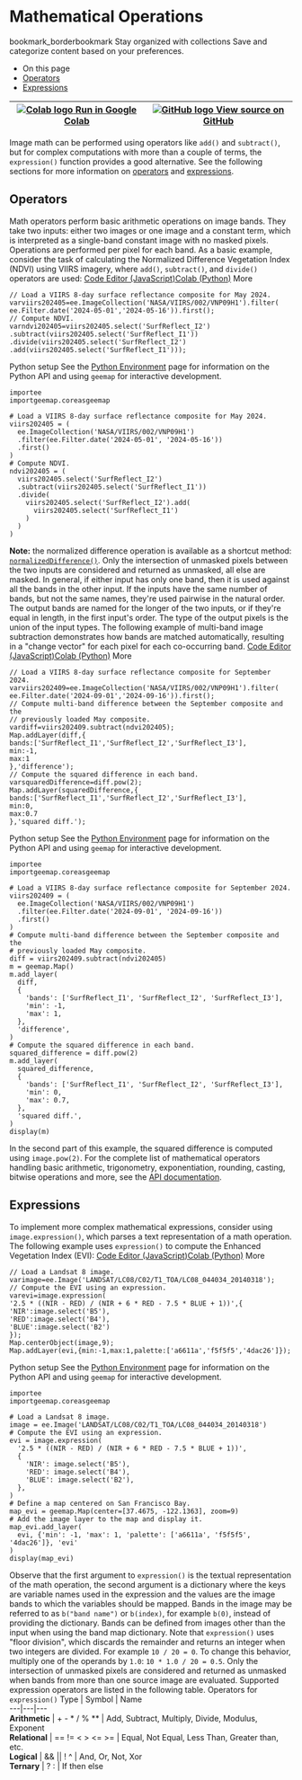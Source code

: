  
#  Mathematical Operations 
bookmark_borderbookmark Stay organized with collections  Save and categorize content based on your preferences.
  * On this page
  * [Operators](https://developers.google.com/earth-engine/guides/image_math#operators)
  * [Expressions](https://developers.google.com/earth-engine/guides/image_math#expressions)


[ ![Colab logo](https://developers.google.com/static/earth-engine/images/colab_logo_32px.png) Run in Google Colab ](https://colab.research.google.com/github/google/earthengine-community/blob/master/guides/linked/generated/image_math.ipynb) |  [ ![GitHub logo](https://developers.google.com/static/earth-engine/images/GitHub-Mark-32px.png) View source on GitHub ](https://github.com/google/earthengine-community/blob/master/guides/linked/generated/image_math.ipynb)  
---|---  
Image math can be performed using operators like `add()` and `subtract()`, but for complex computations with more than a couple of terms, the `expression()` function provides a good alternative. See the following sections for more information on [operators](https://developers.google.com/earth-engine/guides/image_math#operators) and [expressions](https://developers.google.com/earth-engine/guides/image_math#expressions).
## Operators
Math operators perform basic arithmetic operations on image bands. They take two inputs: either two images or one image and a constant term, which is interpreted as a single-band constant image with no masked pixels. Operations are performed per pixel for each band.
As a basic example, consider the task of calculating the Normalized Difference Vegetation Index (NDVI) using VIIRS imagery, where `add()`, `subtract()`, and `divide()` operators are used:
[Code Editor (JavaScript)](https://developers.google.com/earth-engine/guides/image_math#code-editor-javascript-sample)[Colab (Python)](https://developers.google.com/earth-engine/guides/image_math#colab-python-sample) More
```
// Load a VIIRS 8-day surface reflectance composite for May 2024.
varviirs202405=ee.ImageCollection('NASA/VIIRS/002/VNP09H1').filter(
ee.Filter.date('2024-05-01','2024-05-16')).first();
// Compute NDVI.
varndvi202405=viirs202405.select('SurfReflect_I2')
.subtract(viirs202405.select('SurfReflect_I1'))
.divide(viirs202405.select('SurfReflect_I2')
.add(viirs202405.select('SurfReflect_I1')));
```
Python setup
See the [ Python Environment](https://developers.google.com/earth-engine/guides/python_install) page for information on the Python API and using `geemap` for interactive development.
```
importee
importgeemap.coreasgeemap
```
```
# Load a VIIRS 8-day surface reflectance composite for May 2024.
viirs202405 = (
  ee.ImageCollection('NASA/VIIRS/002/VNP09H1')
  .filter(ee.Filter.date('2024-05-01', '2024-05-16'))
  .first()
)
# Compute NDVI.
ndvi202405 = (
  viirs202405.select('SurfReflect_I2')
  .subtract(viirs202405.select('SurfReflect_I1'))
  .divide(
    viirs202405.select('SurfReflect_I2').add(
      viirs202405.select('SurfReflect_I1')
    )
  )
)
```
**Note:** the normalized difference operation is available as a shortcut method: [`normalizedDifference()`](https://developers.google.com/earth-engine/apidocs/ee-image-normalizeddifference). 
Only the intersection of unmasked pixels between the two inputs are considered and returned as unmasked, all else are masked. In general, if either input has only one band, then it is used against all the bands in the other input. If the inputs have the same number of bands, but not the same names, they're used pairwise in the natural order. The output bands are named for the longer of the two inputs, or if they're equal in length, in the first input's order. The type of the output pixels is the union of the input types.
The following example of multi-band image subtraction demonstrates how bands are matched automatically, resulting in a "change vector" for each pixel for each co-occurring band.
[Code Editor (JavaScript)](https://developers.google.com/earth-engine/guides/image_math#code-editor-javascript-sample)[Colab (Python)](https://developers.google.com/earth-engine/guides/image_math#colab-python-sample) More
```
// Load a VIIRS 8-day surface reflectance composite for September 2024.
varviirs202409=ee.ImageCollection('NASA/VIIRS/002/VNP09H1').filter(
ee.Filter.date('2024-09-01','2024-09-16')).first();
// Compute multi-band difference between the September composite and the
// previously loaded May composite.
vardiff=viirs202409.subtract(ndvi202405);
Map.addLayer(diff,{
bands:['SurfReflect_I1','SurfReflect_I2','SurfReflect_I3'],
min:-1,
max:1
},'difference');
// Compute the squared difference in each band.
varsquaredDifference=diff.pow(2);
Map.addLayer(squaredDifference,{
bands:['SurfReflect_I1','SurfReflect_I2','SurfReflect_I3'],
min:0,
max:0.7
},'squared diff.');
```
Python setup
See the [ Python Environment](https://developers.google.com/earth-engine/guides/python_install) page for information on the Python API and using `geemap` for interactive development.
```
importee
importgeemap.coreasgeemap
```
```
# Load a VIIRS 8-day surface reflectance composite for September 2024.
viirs202409 = (
  ee.ImageCollection('NASA/VIIRS/002/VNP09H1')
  .filter(ee.Filter.date('2024-09-01', '2024-09-16'))
  .first()
)
# Compute multi-band difference between the September composite and the
# previously loaded May composite.
diff = viirs202409.subtract(ndvi202405)
m = geemap.Map()
m.add_layer(
  diff,
  {
    'bands': ['SurfReflect_I1', 'SurfReflect_I2', 'SurfReflect_I3'],
    'min': -1,
    'max': 1,
  },
  'difference',
)
# Compute the squared difference in each band.
squared_difference = diff.pow(2)
m.add_layer(
  squared_difference,
  {
    'bands': ['SurfReflect_I1', 'SurfReflect_I2', 'SurfReflect_I3'],
    'min': 0,
    'max': 0.7,
  },
  'squared diff.',
)
display(m)
```

In the second part of this example, the squared difference is computed using `image.pow(2)`. For the complete list of mathematical operators handling basic arithmetic, trigonometry, exponentiation, rounding, casting, bitwise operations and more, see the [API documentation](https://developers.google.com/earth-engine/apidocs).
## Expressions
To implement more complex mathematical expressions, consider using `image.expression()`, which parses a text representation of a math operation. The following example uses `expression()` to compute the Enhanced Vegetation Index (EVI):
[Code Editor (JavaScript)](https://developers.google.com/earth-engine/guides/image_math#code-editor-javascript-sample)[Colab (Python)](https://developers.google.com/earth-engine/guides/image_math#colab-python-sample) More
```
// Load a Landsat 8 image.
varimage=ee.Image('LANDSAT/LC08/C02/T1_TOA/LC08_044034_20140318');
// Compute the EVI using an expression.
varevi=image.expression(
'2.5 * ((NIR - RED) / (NIR + 6 * RED - 7.5 * BLUE + 1))',{
'NIR':image.select('B5'),
'RED':image.select('B4'),
'BLUE':image.select('B2')
});
Map.centerObject(image,9);
Map.addLayer(evi,{min:-1,max:1,palette:['a6611a','f5f5f5','4dac26']});
```
Python setup
See the [ Python Environment](https://developers.google.com/earth-engine/guides/python_install) page for information on the Python API and using `geemap` for interactive development.
```
importee
importgeemap.coreasgeemap
```
```
# Load a Landsat 8 image.
image = ee.Image('LANDSAT/LC08/C02/T1_TOA/LC08_044034_20140318')
# Compute the EVI using an expression.
evi = image.expression(
  '2.5 * ((NIR - RED) / (NIR + 6 * RED - 7.5 * BLUE + 1))',
  {
    'NIR': image.select('B5'),
    'RED': image.select('B4'),
    'BLUE': image.select('B2'),
  },
)
# Define a map centered on San Francisco Bay.
map_evi = geemap.Map(center=[37.4675, -122.1363], zoom=9)
# Add the image layer to the map and display it.
map_evi.add_layer(
  evi, {'min': -1, 'max': 1, 'palette': ['a6611a', 'f5f5f5', '4dac26']}, 'evi'
)
display(map_evi)
```

Observe that the first argument to `expression()` is the textual representation of the math operation, the second argument is a dictionary where the keys are variable names used in the expression and the values are the image bands to which the variables should be mapped. Bands in the image may be referred to as `b("band name")` or `b(index)`, for example `b(0)`, instead of providing the dictionary. Bands can be defined from images other than the input when using the band map dictionary. Note that `expression()` uses "floor division", which discards the remainder and returns an integer when two integers are divided. For example `10 / 20 = 0`. To change this behavior, multiply one of the operands by `1.0`: `10 * 1.0 / 20 = 0.5`. Only the intersection of unmasked pixels are considered and returned as unmasked when bands from more than one source image are evaluated. Supported expression operators are listed in the following table.
Operators for `expression()` Type | Symbol | Name  
---|---|---  
**Arithmetic** | + - * / % ** | Add, Subtract, Multiply, Divide, Modulus, Exponent  
**Relational** | == != < > <= >= | Equal, Not Equal, Less Than, Greater than, etc.  
**Logical** | && || ! ^ | And, Or, Not, Xor  
**Ternary** | ? : | If then else  
